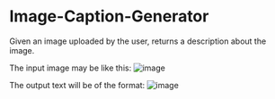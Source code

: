 # Image-Caption-Generator
Given an image uploaded by the user, returns a description about the image.

The input image may be like this:
![image](https://user-images.githubusercontent.com/86621483/226988433-abb06a5f-1ea4-41ba-8bdc-dae1803f0a96.png)

The output text will be of the format:
![image](https://user-images.githubusercontent.com/86621483/226988532-b6c737a8-a23e-4265-9f06-ffe3237c642c.png)
